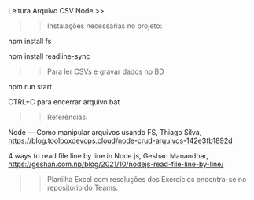 </h1>Leitura Arquivo CSV Node >></h1>

>> Instalações necessárias no projeto:

npm install fs

npm install readline-sync

>> Para ler CSVs e gravar dados no BD

npm run start

CTRL+C para encerrar arquivo bat

>> Referências:

Node — Como manipular arquivos usando FS, Thiago Silva, <https://blog.toolboxdevops.cloud/node-crud-arquivos-142e3fb1892d>

4 ways to read file line by line in Node.js, Geshan Manandhar, <https://geshan.com.np/blog/2021/10/nodejs-read-file-line-by-line/>

>> Planilha Excel com resoluções dos Exercícios encontra-se no repositório do Teams.
